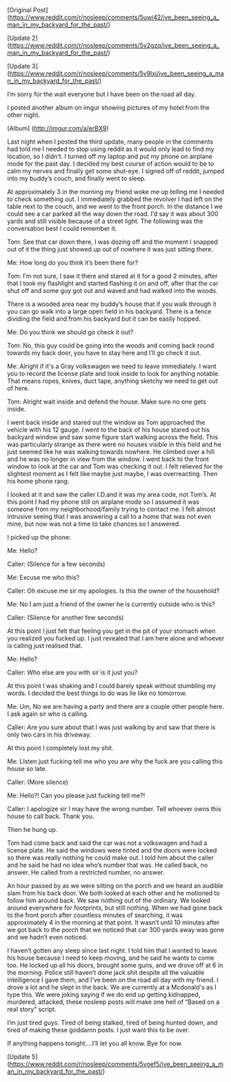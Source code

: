 [Original Post] (https://www.reddit.com/r/nosleep/comments/5uwi42/ive_been_seeing_a_man_in_my_backyard_for_the_past/)

[Update 2] (https://www.reddit.com/r/nosleep/comments/5v2gzq/ive_been_seeing_a_man_in_my_backyard_for_the_past/)

[Update 3] (https://www.reddit.com/r/nosleep/comments/5v9lxi/ive_been_seeing_a_man_in_my_backyard_for_the_past/)


I’m sorry for the wait everyone but I have been on the road all day.

I posted another album on imgur showing pictures of my hotel from the other night. 

[Album] (http://imgur.com/a/erBX9)

Last night when I posted the third update, many people in the comments had told me I needed to stop using reddit as it would only lead to find my location, so I didn’t. I turned off my laptop and put my phone on airplane mode for the past day. I decided my best course of action would to be to calm my nerves and finally get some shut-eye. I signed off of reddit, jumped into my buddy’s couch, and finally went to sleep. 

At approximately 3 in the morning my friend woke me up telling me I needed to check something out. I immediately grabbed the revolver I had left on the table next to the couch, and we went to the front porch. In the distance I we could see a car parked all the way down the road. I’d say it was about 300 yards and still visible because of a street light. The following was the conversation best I could remember it.

Tom: See that car down there, I was dozing off and the moment I snapped out of it the thing just showed up out of nowhere it was just sitting there. 

Me: How long do you think it’s been there for?

Tom: I’m not sure, I saw it there and stared at it for a good 2 minutes, after that I took my flashlight and started flashing it on and off, after that the car shut off and some guy got out and waved and had walked into the woods.

There is a wooded area near my buddy’s house that if you walk through it you can go walk into a large open field in his backyard. There is a fence dividing the field and from his backyard but it can be easily hopped.

Me: Do you think we should go check it out?

Tom: No, this guy could be going into the woods and coming back round towards my back door, you have to stay here and I’ll go check it out.

Me: Alright if it's a Gray volkswagen we need to leave immediately. I want you to record the license plate and look inside to look for anything notable. That means ropes, knives, duct tape, anything sketchy we need to get out of here. 

Tom: Alright wait inside and defend the house. Make sure no one gets inside.

I went back inside and stared out the window as Tom approached the vehicle with his 12 gauge. 
I went to the back of his house stared out his backyard window and saw some figure start walking across the field. This was particularly strange as there were no houses visible in this field and he just seemed like he was walking towards nowhere. He climbed over a hill and he was no longer in view from the window. I went back to the front window to look at the car and Tom was checking it out. I felt relieved for the slightest moment as I felt like maybe just maybe, I was overreacting. Then his home phone rang.

I looked at it and saw the caller I.D.and it was my area code, not Tom’s. At this point I had my phone still on airplane mode so I assumed it was someone from my neighborhood/family trying to contact me. I felt almost intrusive seeing that I was answering a call to a home that was not even mine, but now was not a time to take chances so I answered.

I picked up the phone:

Me: Hello?

Caller: (Silence for a few seconds)

Me: Excuse me who this?

Caller: Oh excuse me sir my apologies. Is this the owner of the household?

Me: No I am just a friend of the owner he is currently outside who is this?

Caller: (Silence for another few seconds)

At this point I just felt that feeling you get in the pit of your stomach when you realized you fucked up. I just revealed that I am here alone and whoever is calling just realised that.

Me: Hello?

Caller: Who else are you with sir is it just you?

At this point I was shaking and I could barely speak without stumbling my words. I decided the best things to do was lie like no tomorrow.

Me: Um, No we are having a party and there are a couple other people here. I ask again sir who is calling.

Caller: Are you sure about that I was just walking by and saw that there is only two cars in his driveway.

At this point I completely lost my shit.

Me: LIsten just fucking tell me who you are why the fuck are you calling this house so late.

Caller: (More silence)

Me: Hello?! Can you please just fucking tell me?!

Caller: I apologize sir I may have the wrong number. Tell whoever owns this house to call back. Thank you.

Then he hung up.

Tom had come back and said the car was not a volkswagen and had a license plate. He said the windows were tinted and the doors were locked so there was really nothing he could make out. I told him about the caller and he said he had no idea who’s number that was. He called back, no answer. He called from a restricted number, no answer. 

An hour passed by as we were sitting on the porch and we heard an audible slam from his back door. We both looked at each other and he motioned to follow him around back. We saw nothing out of the ordinary. We looked around everywhere for footprints, but still nothing. When we had gone back to the front porch after countless minutes of searching, it was approximately 4 in the morning at that point. It wasn’t until 10 minutes after we got back to the porch that we noticed that car 300 yards away was gone and we hadn’t even noticed.

I haven’t gotten any sleep since last night. I told him that I wanted to leave his house because I need to keep moving, and he said he wants to come too. He locked up all his doors, brought some guns, and we drove off at 6 in the morning. Police still haven’t done jack shit despite all the valuable intelligence I gave them, and I’ve been on the road all day with my friend. I drove a lot and he slept in the back. We are currently at a Mcdonald's as I type this. We were joking saying if we do end up getting kidnapped, murdered, attacked, these nosleep posts will make one hell of “Based on a real story” script.

I’m just tired guys. Tired of being stalked, tired of being hunted down, and tired of making these goddamn posts. I just want this to be over.

If anything happens tonight….I’ll let you all know. Bye for now.

[Update 5] (https://www.reddit.com/r/nosleep/comments/5voef5/ive_been_seeing_a_man_in_my_backyard_for_the_past/)